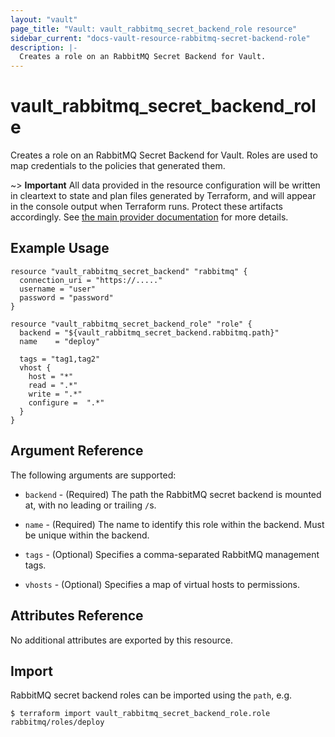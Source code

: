 ```yaml
---
layout: "vault"
page_title: "Vault: vault_rabbitmq_secret_backend_role resource"
sidebar_current: "docs-vault-resource-rabbitmq-secret-backend-role"
description: |-
  Creates a role on an RabbitMQ Secret Backend for Vault.
---
```


# vault\_rabbitmq\_secret\_backend\_role

Creates a role on an RabbitMQ Secret Backend for Vault. Roles are
used to map credentials to the policies that generated them.

~> **Important** All data provided in the resource configuration will be
written in cleartext to state and plan files generated by Terraform, and
will appear in the console output when Terraform runs. Protect these
artifacts accordingly. See
[the main provider documentation](../index.html)
for more details.

## Example Usage

```hcl
resource "vault_rabbitmq_secret_backend" "rabbitmq" {
  connection_uri = "https://....."
  username = "user"
  password = "password"
}

resource "vault_rabbitmq_secret_backend_role" "role" {
  backend = "${vault_rabbitmq_secret_backend.rabbitmq.path}"
  name    = "deploy"

  tags = "tag1,tag2"
  vhost {
    host = "*"
    read = ".*"
    write = ".*"
    configure =  ".*"
  }
}
```

## Argument Reference

The following arguments are supported:

* `backend` - (Required) The path the RabbitMQ secret backend is mounted at,
with no leading or trailing `/`s.

* `name` - (Required) The name to identify this role within the backend.
Must be unique within the backend.

* `tags` - (Optional) Specifies a comma-separated RabbitMQ management tags.

* `vhosts` - (Optional) Specifies a map of virtual hosts to permissions.

## Attributes Reference

No additional attributes are exported by this resource.

## Import

RabbitMQ secret backend roles can be imported using the `path`, e.g.

```
$ terraform import vault_rabbitmq_secret_backend_role.role rabbitmq/roles/deploy
```
